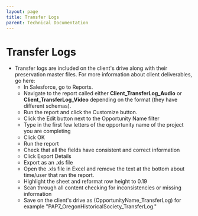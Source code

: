 ```yaml
---
layout: page
title: Transfer Logs
parent: Technical Documentation
---
```


# Transfer Logs
* Transfer logs are included on the client's drive along with their preservation master files. For more information about client deliverables, go here:
    - In Salesforce, go to Reports.
    - Navigate to the report called either **Client_TransferLog_Audio** or **Client_TransferLog_Video** depending on the format (they have different schemas).
    - Run the report and click the Customize button.
    - Click the Edit button next to the Opportunity Name filter
    - Type in the first few letters of the opportunity name of the project you are completing
    - Click OK
    - Run the report
    - Check that all the fields have consistent and correct information
    - Click Export Details
    - Export as an .xls file
    - Open the .xls file in Excel and remove the text at the bottom about time/user that ran the report.
    - Highlight the sheet and reformat row height to 0.19
    - Scan through all content checking for inconsistencies or missing information
    - Save on the client's drive as (OpportunityName_TransferLog) for example "PAP7_OregonHistoricalSociety_TransferLog."
